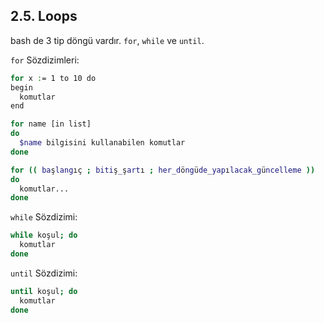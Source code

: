 ## 2.5. Loops

bash de 3 tip döngü vardır. `for`, `while` ve `until`.

`for` Sözdizimleri:
```bash
for x := 1 to 10 do
begin
  komutlar
end

for name [in list]
do
  $name bilgisini kullanabilen komutlar
done

for (( başlangıç ; bitiş_şartı ; her_döngüde_yapılacak_güncelleme ))
do
  komutlar...
done
```

`while` Sözdizimi:
```bash
while koşul; do
  komutlar
done
```

`until` Sözdizimi:
```bash
until koşul; do
  komutlar
done
```

